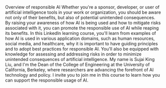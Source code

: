 Overview of responsible AI
Whether you're a sponsor, developer, or user of artificial intelligence tools in your work or organization, you should be aware not only of their benefits, but also of potential unintended consequences. By raising your awareness of how AI is being used and how to mitigate risks associated with it, you can promote the responsible use of AI while reaping its benefits. In this LinkedIn learning course, you'll learn from examples of how AI is used in various application domains, such as human resources, social media, and healthcare, why it is important to have guiding principles and to adopt best practices for responsible AI. You'll also be equipped with knowledge for assessing and addressing risks in order to minimize unintended consequences of artificial intelligence. My name is Sujai King Liu, and I'm the Dean of the College of Engineering at the University of California, Berkeley, where researchers are advancing the forefront of AI technology and policy. I invite you to join me in this course to learn how you can support the responsible usage of AI.